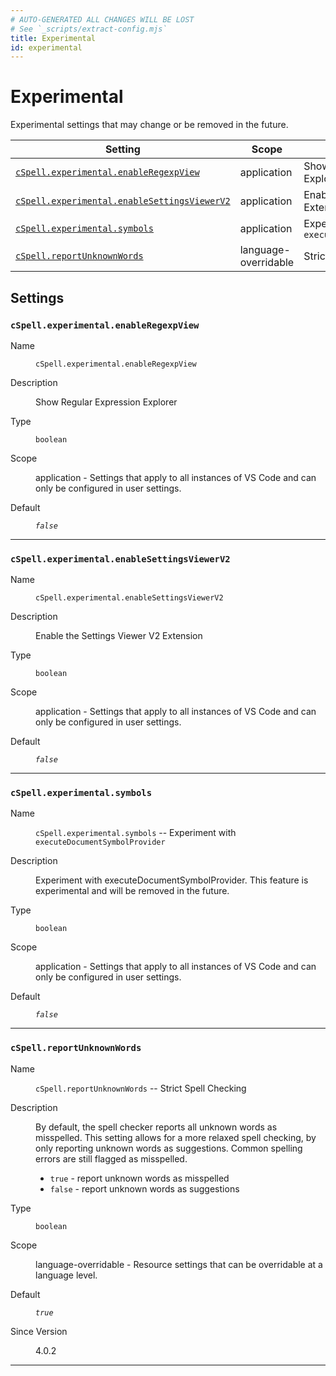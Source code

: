 ```yaml
---
# AUTO-GENERATED ALL CHANGES WILL BE LOST
# See `_scripts/extract-config.mjs`
title: Experimental
id: experimental
---
```


# Experimental

Experimental settings that may change or be removed in the future.


| Setting | Scope | Description |
| ------- | ----- | ----------- |
| [`cSpell.experimental.enableRegexpView`](#cspellexperimentalenableregexpview) | application | Show Regular Expression Explorer |
| [`cSpell.experimental.enableSettingsViewerV2`](#cspellexperimentalenablesettingsviewerv2) | application | Enable the Settings Viewer V2 Extension |
| [`cSpell.experimental.symbols`](#cspellexperimentalsymbols) | application | Experiment with `executeDocumentSymbolProvider` |
| [`cSpell.reportUnknownWords`](#cspellreportunknownwords) | language-overridable | Strict Spell Checking |


## Settings


### `cSpell.experimental.enableRegexpView`

<dl>

<dt>
Name
</dt>
<dd>

`cSpell.experimental.enableRegexpView`

</dd>


<dt>
Description
</dt>
<dd>

Show Regular Expression Explorer

</dd>


<dt>
Type
</dt>
<dd>

`boolean`

</dd>


<dt>
Scope
</dt>
<dd>

application - Settings that apply to all instances of VS Code and can only be configured in user settings.

</dd>




<dt>
Default
</dt>
<dd>

_`false`_

</dd>




</dl>

---


### `cSpell.experimental.enableSettingsViewerV2`

<dl>

<dt>
Name
</dt>
<dd>

`cSpell.experimental.enableSettingsViewerV2`

</dd>


<dt>
Description
</dt>
<dd>

Enable the Settings Viewer V2 Extension

</dd>


<dt>
Type
</dt>
<dd>

`boolean`

</dd>


<dt>
Scope
</dt>
<dd>

application - Settings that apply to all instances of VS Code and can only be configured in user settings.

</dd>




<dt>
Default
</dt>
<dd>

_`false`_

</dd>




</dl>

---


### `cSpell.experimental.symbols`

<dl>

<dt>
Name
</dt>
<dd>

`cSpell.experimental.symbols` -- Experiment with `executeDocumentSymbolProvider`

</dd>


<dt>
Description
</dt>
<dd>

Experiment with executeDocumentSymbolProvider.
This feature is experimental and will be removed in the future.

</dd>


<dt>
Type
</dt>
<dd>

`boolean`

</dd>


<dt>
Scope
</dt>
<dd>

application - Settings that apply to all instances of VS Code and can only be configured in user settings.

</dd>




<dt>
Default
</dt>
<dd>

_`false`_

</dd>




</dl>

---


### `cSpell.reportUnknownWords`

<dl>

<dt>
Name
</dt>
<dd>

`cSpell.reportUnknownWords` -- Strict Spell Checking

</dd>


<dt>
Description
</dt>
<dd>

By default, the spell checker reports all unknown words as misspelled. This setting allows for a more relaxed spell checking, by only
reporting unknown words as suggestions. Common spelling errors are still flagged as misspelled.

- `true` - report unknown words as misspelled
- `false` - report unknown words as suggestions

</dd>


<dt>
Type
</dt>
<dd>

`boolean`

</dd>


<dt>
Scope
</dt>
<dd>

language-overridable - Resource settings that can be overridable at a language level.

</dd>




<dt>
Default
</dt>
<dd>

_`true`_

</dd>


<dt>
Since Version
</dt>
<dd>

4.0.2

</dd>


</dl>

---


